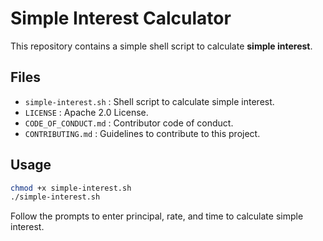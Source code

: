 # Simple Interest Calculator

This repository contains a simple shell script to calculate **simple interest**.

## Files

- `simple-interest.sh` : Shell script to calculate simple interest.
- `LICENSE` : Apache 2.0 License.
- `CODE_OF_CONDUCT.md` : Contributor code of conduct.
- `CONTRIBUTING.md` : Guidelines to contribute to this project.

## Usage

```bash
chmod +x simple-interest.sh
./simple-interest.sh
```

Follow the prompts to enter principal, rate, and time to calculate simple interest.
